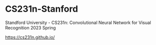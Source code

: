 # CS231n-Stanford
Standford University - CS231n: Convolutional Neural Network for Visual Recognition 2023 Spring

https://cs231n.github.io/
